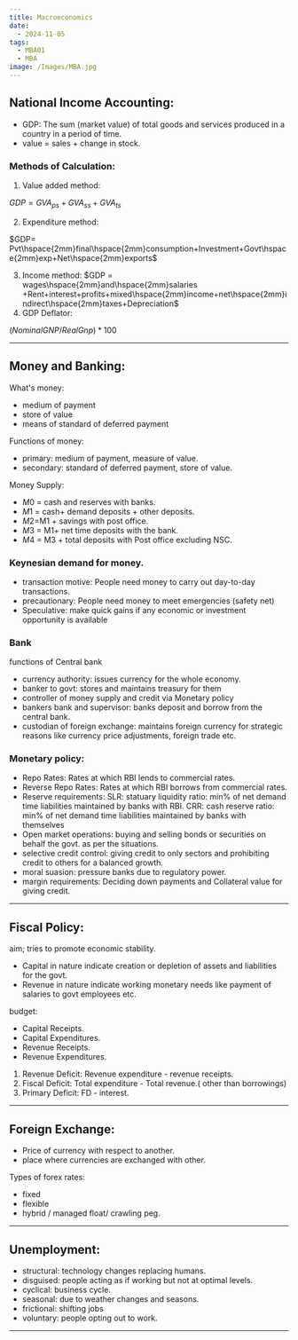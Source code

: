```yaml
---
title: Macroeconomics
date:
  - 2024-11-05
tags:
  - MBA01
  - MBA
image: /Images/MBA.jpg
---
```

## National Income Accounting:

- GDP: The sum (market value) of total goods and services produced in a country in a period of time.
- value = sales + change in stock.

### Methods of Calculation:

1. Value added method:

$GDP= GVA_{ps}+GVA_{ss}+GVA_{ts}$

2. Expenditure method:

$GDP= Pvt\hspace{2mm}final\hspace{2mm}consumption+Investment+Govt\hspace{2mm}exp+Net\hspace{2mm}exports$

3. Income method:
$GDP = wages\hspace{2mm}and\hspace{2mm}salaries +Rent+interest+profits+mixed\hspace{2mm}income+net\hspace{2mm}indirect\hspace{2mm}taxes+Depreciation$
4. GDP Deflator:

$(Nominal GNP/Real Gnp)*100$

---
## Money and Banking:

What's money:
- medium of payment
- store of value
- means of standard of deferred payment

Functions of money:
- primary: medium of payment, measure of value.
- secondary: standard of deferred payment, store of value.


Money Supply:

- $M0$ = cash and reserves with banks.
- $M1$ = cash+ demand deposits + other deposits.
- $M2$=M1 + savings with post office.
- $M3$ = M1+ net time deposits with the bank.
- $M4$ = M3 + total deposits with Post office excluding NSC.

### Keynesian demand for money.
- transaction motive: People need money to carry out day-to-day transactions.
- precautionary: People need money to meet emergencies (safety net)
- Speculative: make quick gains if any economic or investment opportunity is available

### Bank
functions of Central bank
 - currency authority: issues currency for the whole economy.
 - banker to govt: stores and maintains treasury for them
 - controller of money supply and credit via Monetary policy
 - bankers bank and supervisor: banks deposit and borrow from the central bank.
 - custodian of foreign exchange: maintains foreign currency for strategic reasons like currency price adjustments, foreign trade etc.

### Monetary policy:
- Repo Rates: Rates at which RBI lends to commercial rates.
- Reverse Repo Rates: Rates at which RBI borrows from commercial rates.
- Reserve requirements:
	SLR: statuary liquidity ratio: min% of net demand time liabilities maintained by banks with RBI.
	CRR: cash reserve ratio:  min% of net demand time liabilities maintained by banks with themselves
- Open market operations: buying and selling bonds or securities on behalf the govt. as per the situations.
- selective credit control: giving credit to only sectors and prohibiting credit to others for a balanced growth.
- moral suasion: pressure banks due to regulatory power.
- margin requirements: Deciding down payments and Collateral value for giving credit.

---
## Fiscal Policy:

aim; tries to promote economic stability.

- Capital in nature indicate creation or depletion of assets and liabilities for the govt.
- Revenue in nature indicate working monetary needs like payment of salaries to govt employees etc.

budget:
- Capital Receipts.
- Capital Expenditures.
- Revenue Receipts.
- Revenue Expenditures.

1. Revenue Deficit: Revenue expenditure - revenue receipts.
2. Fiscal Deficit: Total expenditure - Total revenue.( other than borrowings)
3. Primary Deficit: FD - interest.

---

## Foreign Exchange:
 - Price of currency with respect to another.
 - place where currencies are exchanged with other.

Types of forex rates:
 - fixed
 - flexible
 - hybrid / managed float/ crawling peg.

---
## Unemployment:

- structural: technology changes replacing humans.
- disguised: people acting as if working but not at optimal levels.
- cyclical: business cycle.
- seasonal: due to weather changes and seasons.
- frictional: shifting jobs
- voluntary: people opting out to work.

---
